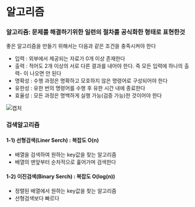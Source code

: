 # 알고리즘
### 알고리즘: 문제를 해결하기위한 일련의 절차를 공식화한 형태로 표현한것  
좋은 알고리즘을 만들기 위해서는 다음과 같은 조건을 충족시켜야 한다

* 입력 : 외부에서 제공되는 자료가 0개 이상 존재한다  
* 출력 : 적어도 2개 이상의 서로 다른 결과를 내어야 한다. 즉 모든 입력에 하나의 출력- 이 나오면 안 된다  
* 명확성 : 수행 과정은 명확하고 모호하지 않은 명령어로 구성되어야 한다  
* 유한성 : 유한 번의 명령어를 수행 후 유한 시간 내에 종료한다  
* 효율성 : 모든 과정은 명백하게 실행 가능(검증 가능)한 것이어야 한다

![캡처](https://github.com/madwil730/C-Project/assets/65881884/c3195d18-54a8-403f-a788-4d7c6f01d79e)


###  검색알고리즘

#### 1-1) 선형검색(Liner Serch) : 복잡도 O(n)

* 배열을 검색하여 원하는 key값을 찾는 알고리즘
* 배열의 맨앞부터 순차적으로 훑어가며 검색한다

#### 1-2) 이진검색(Binary Serch) : 복잡도 O(log(n))

* 정렬된 배열에서 원하는 key값을 찾는 알고리즘
* 선형검색보다 빠르다
